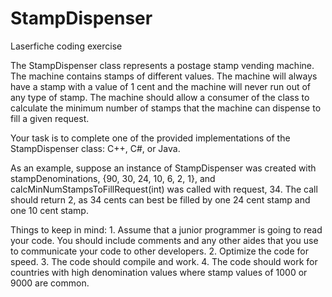 # StampDispenser
Laserfiche coding exercise

The StampDispenser class represents a postage stamp vending machine. The machine contains stamps of different values. The machine will always have a stamp with a value of 1 cent and the machine will never run out of any type of stamp. The machine should allow a consumer of the class to calculate the minimum number of stamps that the machine can dispense to fill a given request.

Your task is to complete one of the provided implementations of the StampDispenser class: C++, C#, or Java.

As an example, suppose an instance of StampDispenser was created with stampDenominations, {90, 30, 24, 10, 6, 2, 1}, and calcMinNumStampsToFillRequest(int) was called with request, 34. The call should return 2, as 34 cents can best be filled by one 24 cent stamp and one 10 cent stamp.

Things to keep in mind: 1. Assume that a junior programmer is going to read your code. You should include comments and any other aides that you use to communicate your code to other developers. 2. Optimize the code for speed. 3. The code should compile and work. 4. The code should work for countries with high denomination values where stamp values of 1000 or 9000 are common.
